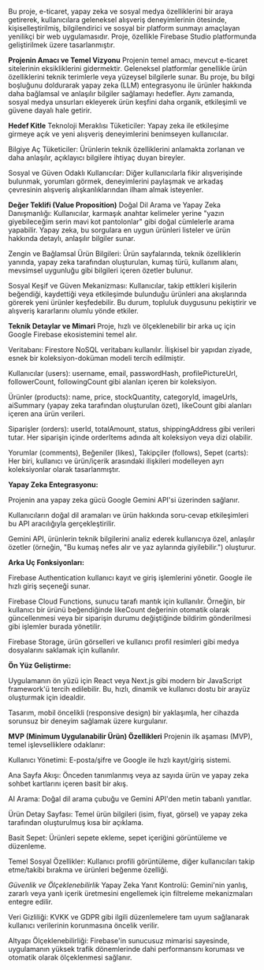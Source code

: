Bu proje, e-ticaret, yapay zeka ve sosyal medya özelliklerini bir araya getirerek, kullanıcılara geleneksel alışveriş deneyimlerinin ötesinde, kişiselleştirilmiş, bilgilendirici ve sosyal bir platform sunmayı amaçlayan yenilikçi bir web uygulamasıdır. Proje, özellikle Firebase Studio platformunda geliştirilmek üzere tasarlanmıştır.

**Projenin Amacı ve Temel Vizyonu**
Projenin temel amacı, mevcut e-ticaret sitelerinin eksikliklerini gidermektir. Geleneksel platformlar genellikle ürün özelliklerini teknik terimlerle veya yüzeysel bilgilerle sunar. Bu proje, bu bilgi boşluğunu doldurarak yapay zeka (LLM) entegrasyonu ile ürünler hakkında daha bağlamsal ve anlaşılır bilgiler sağlamayı hedefler. Aynı zamanda, sosyal medya unsurları ekleyerek ürün keşfini daha organik, etkileşimli ve güvene dayalı hale getirir.

**Hedef Kitle**
Teknoloji Meraklısı Tüketiciler: Yapay zeka ile etkileşime girmeye açık ve yeni alışveriş deneyimlerini benimseyen kullanıcılar.

Bilgiye Aç Tüketiciler: Ürünlerin teknik özelliklerini anlamakta zorlanan ve daha anlaşılır, açıklayıcı bilgilere ihtiyaç duyan bireyler.

Sosyal ve Güven Odaklı Kullanıcılar: Diğer kullanıcılarla fikir alışverişinde bulunmak, yorumları görmek, deneyimlerini paylaşmak ve arkadaş çevresinin alışveriş alışkanlıklarından ilham almak isteyenler.

**Değer Teklifi (Value Proposition)**
Doğal Dil Arama ve Yapay Zeka Danışmanlığı: Kullanıcılar, karmaşık anahtar kelimeler yerine "yazın giyebileceğim serin mavi kot pantolonlar" gibi doğal cümlelerle arama yapabilir. Yapay zeka, bu sorgulara en uygun ürünleri listeler ve ürün hakkında detaylı, anlaşılır bilgiler sunar.

Zengin ve Bağlamsal Ürün Bilgileri: Ürün sayfalarında, teknik özelliklerin yanında, yapay zeka tarafından oluşturulan, kumaş türü, kullanım alanı, mevsimsel uygunluğu gibi bilgileri içeren özetler bulunur.

Sosyal Keşif ve Güven Mekanizması: Kullanıcılar, takip ettikleri kişilerin beğendiği, kaydettiği veya etkileşimde bulunduğu ürünleri ana akışlarında görerek yeni ürünler keşfedebilir. Bu durum, topluluk duygusunu pekiştirir ve alışveriş kararlarını olumlu yönde etkiler.

**Teknik Detaylar ve Mimari**
Proje, hızlı ve ölçeklenebilir bir arka uç için Google Firebase ekosistemini temel alır.

Veritabanı: Firestore NoSQL veritabanı kullanılır. İlişkisel bir yapıdan ziyade, esnek bir koleksiyon-doküman modeli tercih edilmiştir.

Kullanıcılar (users): username, email, passwordHash, profilePictureUrl, followerCount, followingCount gibi alanları içeren bir koleksiyon.

Ürünler (products): name, price, stockQuantity, categoryId, imageUrls, aiSummary (yapay zeka tarafından oluşturulan özet), likeCount gibi alanları içeren ana ürün verileri.

Siparişler (orders): userId, totalAmount, status, shippingAddress gibi verileri tutar. Her siparişin içinde orderItems adında alt koleksiyon veya dizi olabilir.

Yorumlar (comments), Beğeniler (likes), Takipçiler (follows), Sepet (carts): Her biri, kullanıcı ve ürün/içerik arasındaki ilişkileri modelleyen ayrı koleksiyonlar olarak tasarlanmıştır.

**Yapay Zeka Entegrasyonu:**

Projenin ana yapay zeka gücü Google Gemini API'si üzerinden sağlanır.

Kullanıcıların doğal dil aramaları ve ürün hakkında soru-cevap etkileşimleri bu API aracılığıyla gerçekleştirilir.

Gemini API, ürünlerin teknik bilgilerini analiz ederek kullanıcıya özel, anlaşılır özetler (örneğin, "Bu kumaş nefes alır ve yaz aylarında giyilebilir.") oluşturur.

**Arka Uç Fonksiyonları:**

Firebase Authentication kullanıcı kayıt ve giriş işlemlerini yönetir. Google ile hızlı giriş seçeneği sunar.

Firebase Cloud Functions, sunucu tarafı mantık için kullanılır. Örneğin, bir kullanıcı bir ürünü beğendiğinde likeCount değerinin otomatik olarak güncellenmesi veya bir siparişin durumu değiştiğinde bildirim gönderilmesi gibi işlemler burada yönetilir.

Firebase Storage, ürün görselleri ve kullanıcı profil resimleri gibi medya dosyalarını saklamak için kullanılır.

**Ön Yüz Geliştirme:**

Uygulamanın ön yüzü için React veya Next.js gibi modern bir JavaScript framework'ü tercih edilebilir. Bu, hızlı, dinamik ve kullanıcı dostu bir arayüz oluşturmak için idealdir.

Tasarım, mobil öncelikli (responsive design) bir yaklaşımla, her cihazda sorunsuz bir deneyim sağlamak üzere kurgulanır.

**MVP (Minimum Uygulanabilir Ürün) Özellikleri**
Projenin ilk aşaması (MVP), temel işlevselliklere odaklanır:

Kullanıcı Yönetimi: E-posta/şifre ve Google ile hızlı kayıt/giriş sistemi.

Ana Sayfa Akışı: Önceden tanımlanmış veya az sayıda ürün ve yapay zeka sohbet kartlarını içeren basit bir akış.

AI Arama: Doğal dil arama çubuğu ve Gemini API'den metin tabanlı yanıtlar.

Ürün Detay Sayfası: Temel ürün bilgileri (isim, fiyat, görsel) ve yapay zeka tarafından oluşturulmuş kısa bir açıklama.

Basit Sepet: Ürünleri sepete ekleme, sepet içeriğini görüntüleme ve düzenleme.

Temel Sosyal Özellikler: Kullanıcı profili görüntüleme, diğer kullanıcıları takip etme/takibi bırakma ve ürünleri beğenme özelliği.

*Güvenlik ve Ölçeklenebilirlik*
Yapay Zeka Yanıt Kontrolü: Gemini'nin yanlış, zararlı veya yanlı içerik üretmesini engellemek için filtreleme mekanizmaları entegre edilir.

Veri Gizliliği: KVKK ve GDPR gibi ilgili düzenlemelere tam uyum sağlanarak kullanıcı verilerinin korunmasına öncelik verilir.

Altyapı Ölçeklenebilirliği: Firebase'in sunucusuz mimarisi sayesinde, uygulamanın yüksek trafik dönemlerinde dahi performansını koruması ve otomatik olarak ölçeklenmesi sağlanır.
